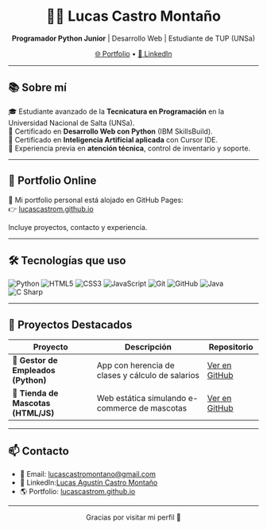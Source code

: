 <h1 align="center">👨‍💻 Lucas Castro Montaño</h1>

<p align="center">
  <strong>Programador Python Junior</strong> | Desarrollo Web | Estudiante de TUP (UNSa)  
</p>

<p align="center">
  <a href="https://lucascastrom.github.io" target="_blank">🌐 Portfolio</a> •
  <a href="www.linkedin.com/in/lucas-agustín-castro-montaño-" target="_blank">💼 LinkedIn</a>
</p>

---

## 📚 Sobre mí

🎓 Estudiante avanzado de la **Tecnicatura en Programación** en la Universidad Nacional de Salta (UNSa).  
🧠 Certificado en **Desarrollo Web con Python** (IBM SkillsBuild).  
🤖 Certificado en **Inteligencia Artificial aplicada** con Cursor IDE.  
💼 Experiencia previa en **atención técnica**, control de inventario y soporte.

---

## 🚀 Portfolio Online

🔗 Mi portfolio personal está alojado en GitHub Pages:  
👉 [lucascastrom.github.io](https://lucascastrom.github.io)

Incluye proyectos, contacto y experiencia.

---

## 🛠️ Tecnologías que uso

![Python](https://img.shields.io/badge/-Python-3776AB?style=flat&logo=python&logoColor=white)
![HTML5](https://img.shields.io/badge/-HTML5-E34F26?style=flat&logo=html5&logoColor=white)
![CSS3](https://img.shields.io/badge/-CSS3-1572B6?style=flat&logo=css3)
![JavaScript](https://img.shields.io/badge/-JavaScript-F7DF1E?style=flat&logo=javascript&logoColor=black)
![Git](https://img.shields.io/badge/-Git-F05032?style=flat&logo=git&logoColor=white)
![GitHub](https://img.shields.io/badge/-GitHub-181717?style=flat&logo=github)
![Java](https://img.shields.io/badge/-Java-007396?style=flat&logo=java&logoColor=white)
![C Sharp](https://img.shields.io/badge/-C%23-239120?style=flat&logo=c-sharp&logoColor=white)

---

## 🧪 Proyectos Destacados

| Proyecto | Descripción | Repositorio |
|---------|-------------|-------------|
| 🧾 **Gestor de Empleados (Python)** | App con herencia de clases y cálculo de salarios | [Ver en GitHub](https://github.com/LucasCastroM/gestor-empleados) |
| 🐾 **Tienda de Mascotas (HTML/JS)** | Web estática simulando e-commerce de mascotas | [Ver en GitHub](https://github.com/LucasCastroM/adopciones-mascotas) |

---

## 📫 Contacto

- 📧 Email: [lucascastromontano@gmail.com](mailto:lucascastromontano@gmail.com)
- 💼 LinkedIn:[Lucas Agustín Castro Montaño](https://www.linkedin.com/in/lucas-agustín-castro-montaño-)
- 🌎 Portfolio: [lucascastrom.github.io](https://lucascastrom.github.io)

---

<p align="center">
  Gracias por visitar mi perfil 👋
</p>
